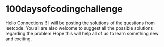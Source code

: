 # 100daysofcodingchallenge
Hello Connections !! I will be posting the solutions of the questions from leetcode. You all are also welcome to suggest all the possible solutions regarding the problem.Hope this will help all of us to learn something new and exciting. 
